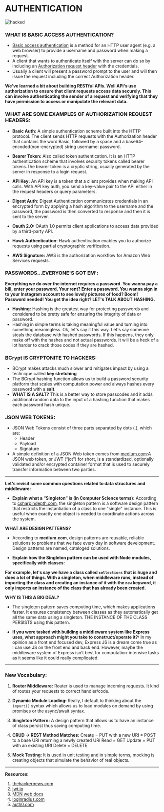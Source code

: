# AUTHENTICATION

![hacked](https://media.giphy.com/media/LhrCVa5S5ZwUhQUshi/giphy.gif)

### WHAT IS BASIC ACCESS AUTHENTICATION?
- [Basic access authentication](https://en.wikipedia.org/wiki/Basic_access_authentication) is a method for an HTTP user agent (e.g. a web browser) to provide a username and password when making a request.
- A client that wants to authenticate itself with the server can do so by including an [Authorization request header](https://www.loginradius.com/engineering/blog/everything-you-want-to-know-about-authorization-headers/) with the credentials.
- Usually a client will present a password prompt to the user and will then issue the request including the correct Authorization header.

**We've learned a bit about building RESTful APIs. Well API's use authorization to ensure that client requests access data securely. This can involve authenticating the sender of a request and verifying that they have permission to access or manipulate the relevant data.**

### WHAT ARE SOME EXAMPLES OF AUTHORIZATION REQUEST HEADERS:

- **Basic Auth:** A simple authentication scheme built into the HTTP protocol. The client sends HTTP requests with the Authorization header that contains the word Basic, followed by a space and a base64-encoded(non-encrypted) string username: password.

- **Bearer Token:** Also called token authentication. It is an HTTP authentication scheme that involves security tokens called bearer tokens.The bearer token is a cryptic string, usually generated by the server in response to a login request.

- **API Key:** An API key is a token that a client provides when making API calls. With API key auth, you send a key-value pair to the API either in the request headers or query parameters.

- **Digest Auth:** Digest Authentication communicates credentials in an encrypted form by applying a hash algorithm to the username and the password, the password is then converted to response and then it is sent to the server.

- **Oauth 2.0:** OAuth 1.0 permits client applications to access data provided by a third-party API.

- **Hawk Authentication:**
Hawk authentication enables you to authorize requests using partial cryptographic verification.

- **AWS Signature:**
AWS is the authorization workflow for Amazon Web Services requests.

### PASSWORDS...EVERYONE'S GOT EM':

**Everything we do over the internet requires a password. You wanna pay a bill, enter your password. Your rent? Enter a password. You wanna sign in to your Instagram account to see lovely pictures of food? Boom! Password needed! You get the idea right? LET's TALK ABOUT HASHING.**

- **Hashing:** Hashing is the greatest way for protecting passwords and considered to be pretty safe for ensuring the integrity of data or password.
- Hashing in simple terms is taking meaningful value and turning into something meaningless. Ok, let's say it this way. Let's say someone steals the database with hashed passwords. If this happens, they only make off with the hashes and not actual passwords. It will be a heck of a lot harder to crack those codes if they are hashed.

### BCrypt IS CRYPTONITE TO HACKERS:

- BCrypt makes attacks much slower and mitigates impact by using a technique called **key stretching**
- The BCrypt hashing function allows us to build a password security platform that scales with computation power and always hashes every password with a **salt**.
- **WHAT IS A SALT?** This is a better way to store passcodes and it adds additional random data to the input of a hashing function that makes each password hash unique.

### JSON WEB TOKENS:

- JSON Web Tokens consist of three parts separated by dots (.), which are:
    - Header
    - Payload
    - Signature
- A simple definition of a JSON Web token comes from [medium.com](https://medium.com/ag-grid/a-plain-english-introduction-to-json-web-tokens-jwt-what-it-is-and-what-it-isnt-8076ca679843):A JSON web token, or JWT (“jot”) for short, is a standardized, optionally validated and/or encrypted container format that is used to securely transfer information between two parties.

______________________________________

**Let's revisit some common questions related to data structures and middleware:**

- **Explain what a “Singleton” is (in Computer Science terms):** According to [csharpindepth.com](https://csharpindepth.com/articles/singleton), the singleton pattern is a software design pattern that restricts the instantiation of a class to one "single" instance. This is useful when exactly one object is needed to coordinate actions across the system.

**WHAT ARE DESIGN PATTERNS?**

- According to **medium.com**, design patterns are reusable, reliable solutions to problems that we face every day in software development. Design patterns are named, cataloged solutions.

- **Explain how the Singleton pattern can be used with Node modules, specifically with classes:**

**For example, let's say we have a class called `collections` that is huge and does a lot of things. With a singleton, when middleware runs, instead of importing the class and creating an instance of it with the `new` keyword, it only imports an instance of the class that has already been created.**

**WHY IS THIS A BIG DEAL?**

- The singleton pattern saves computing time, which makes applications faster. It ensures consistency between classes as they automatically get all the same data using a singleton. THE INSTANCE OF THE CLASS PERSISTS using this pattern.

- **If you were tasked with building a middleware system like Express uses, what approach might you take to construct/operate it?:** In my opinion as a front end focused dev, Express JS is a dream come true as I can use JS on the front end and back end. However, maybe the middleware system of Express isn't best for computation-intensive tasks as it seems like it could really complicated.

---------------------------------------

### New Vocabulary:

1. **Router Middleware:** Router is used to manage incoming requests. It kind of routes your requests to correct handler/code.

1. **Dynamic Module Loading:**
Really, I default to thinking about the `import()` syntax which allows us to load modules on demand by using promises or the async/await syntax.

1. **Singleton Pattern:** A design pattern that allows us to have an instance of class persist thus saving computing time.

1. **CRUD -> REST Method Matches:**
Create = PUT with a new URI
       = POST to a base URI returning a newly created URI
Read   = GET
Update = PUT with an existing URI
Delete = DELETE

1. **Mock Testing:** It is used in unit testing and in simple terms, mocking is creating objects that simulate the behavior of real objects.

---------------------------
**Resources**:
1. [thehackernews.com](https://thehackernews.com/2014/04/securing-passwords-with-bcrypt-hashing.html)
1. [jwt.io](https://jwt.io/introduction/)
1. [MDN web docs](https://developer.mozilla.org/en-US/docs/Web/HTTP/Authentication)
1. [loginradius.com](https://www.loginradius.com/engineering/blog/everything-you-want-to-know-about-authorization-headers/)
1. [auth0.com](https://auth0.com/blog/hashing-in-action-understanding-bcrypt/)
